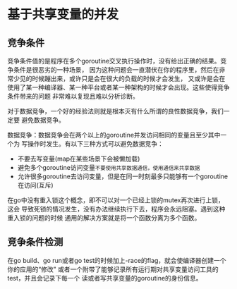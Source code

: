 # 基于共享变量的并发
## 竞争条件
竞争条件值的是程序在多个goroutine交叉执行操作时，没有给出正确的结果。竞争条件是很恶劣的一种场景，
因为这种问题会一直潜伏在你的程序里，然后在非常少见的时候蹦出来，或许只是会在很大的负载的时候才会发生，
又或许是会在使用了某一种编译器、某一种平台或者某一种架构的时候才会出现。这些使得竞争条件带来的问题
非常难以复现且难以分析诊断。

对于数据竞争，一个好的经验法则就是根本灭有什么所谓的良性数据竞争，我们一定要
避免数据竞争。

数据竞争：数据竞争会在两个以上的goroutine并发访问相同的变量且至少其中一个为
写操作时发生。有以下三种方式可以避免数据竞争：
* 不要去写变量(map在某些场景下会被懒加载)
* 避免多个goroutine访问变量`不要使用共享数据通信，使用通信来共享数据`
* 允许很多goroutine去访问变量，但是在同一时刻最多只能够有一个goroutine在访问(互斥)

在go中没有重入锁这个概念，即不可以对一个已经上锁的mutex再次进行上锁，这会
导致死锁的情况发生，没有办法继续执行下去，程序会永远阻塞。遇到这种重入锁的问题的时候
通用的解决方案就是将一个函数分离为多个函数。

## 竞争条件检测
在go build、go run或者go test的时候加上-race的flag，就会使编译器创建一个你的应用的“修改"
或者一个附带了能够记录所有运行期对共享变量访问工具的test，并且会记录下每一个
读或者写共享变量的goroutine的身份信息。

